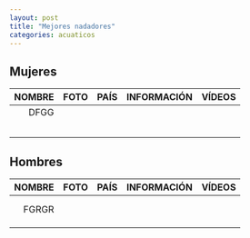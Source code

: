 ```yaml
---
layout: post
title: "Mejores nadadores"
categories: acuaticos
---
```


## Mujeres

|NOMBRE|FOTO|PAÍS|INFORMACIÓN|VÍDEOS|
|-----:|-----:|-----:|-----:|-----:|
|    DFGG  |      |      |      |      |
|      |      |      |      |      |
|      |      |      |      |      |
|      |      |      |      |      |
|      |      |      |      |      |
|      |      |      |      |      |

## Hombres 

|NOMBRE|FOTO|PAÍS|INFORMACIÓN|VÍDEOS|
|-----:|-----:|-----:|-----:|-----:|
|      |      |      |      |      |
|      |      |      |      |      |
|    FGRGR  |      |      |      |      |
|      |      |      |      |      |
|      |      |      |      |      | 
|      |      |      |      |      |
